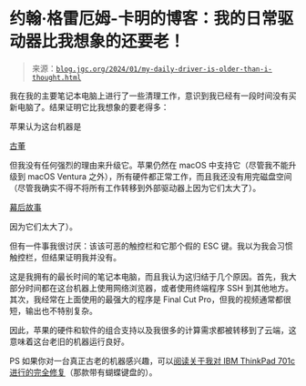<!--yml

类别：未分类

日期：2024-05-27 14:54:42

-->

# 约翰·格雷厄姆-卡明的博客：我的日常驱动器比我想象的还要老！

> 来源：[`blog.jgc.org/2024/01/my-daily-driver-is-older-than-i-thought.html`](https://blog.jgc.org/2024/01/my-daily-driver-is-older-than-i-thought.html)

我在我的主要笔记本电脑上进行了一些清理工作，意识到我已经有一段时间没有买新电脑了。结果证明它比我想象的要老得多：

苹果认为这台机器是

[古董](https://support.apple.com/en-us/HT201624)

但我没有任何强烈的理由来升级它。苹果仍然在 macOS 中支持它（尽管我不能升级到 macOS Ventura 之外），所有硬件都正常工作，而且我还没有用完磁盘空间（尽管我确实不得不将所有工作转移到外部驱动器上因为它们太大了）。

[幕后故事](https://behind-the-screens.tv/)

因为它们太大了）。

但有一件事我很讨厌：该该可恶的触控栏和它那个假的 ESC 键。我以为我会习惯触控栏，但结果证明我并没有。

这是我拥有的最长时间的笔记本电脑，而且我认为这归结于几个原因。首先，我大部分时间都在这台机器上使用网络浏览器，或者使用终端程序 SSH 到其他地方。其次，我经常在上面使用的最强大的程序是 Final Cut Pro，但我的视频通常都很短，输出也不特别复杂。

因此，苹果的硬件和软件的组合支持以及我很多的计算需求都被转移到了云端，这意味着这台老旧的机器运行良好。

PS 如果你对一台真正古老的机器感兴趣，可以[阅读关于我对 IBM ThinkPad 701c 进行的完全修复](https://blog.jgc.org/2023/12/restoration-of-ibm-thinkpad-701c.html)（那款带有蝴蝶键盘的）。
